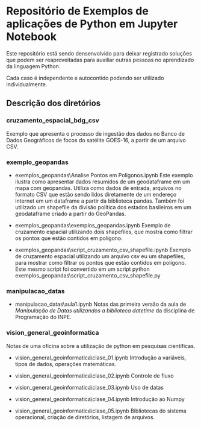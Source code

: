 # Repositório de Exemplos de aplicações de Python em Jupyter Notebook 

Este repositório está sendo densenvolvido para deixar registrado soluções que podem ser reaproveitadas para auxiliar
outras pessoas no aprendizado da linguagem Python.

Cada caso é independente e autocontido podendo ser utilizado individualmente.

## Descrição dos diretórios

### cruzamento_espacial_bdg_csv
Exemplo que apresenta o processo de ingestão dos dados no Banco de Dados Geográficos de focos do satélite GOES-16, a partir de um arquivo CSV.

### exemplo_geopandas
- exemplos_geopandas\Analise Pontos em Poligonos.ipynb
Este exemplo ilustra como apresentar dados resumidos de um geodataframe em um mapa com geopandas. Utiliza como dados de entrada, arquivos no formato CSV que estão sendo lidos diretamente de um endereço internet em um dataframe a partir da biblioteca pandas. Também foi utilizado um shapefile da divisão política dos estados basileiros em um geodataframe criado a partir do GeoPandas.

- exemplos_geopandas\exemplos_geopandas.ipynb
Exemplo de cruzamento espacial utilizando dois shapefiles, que mostra como filtrar os pontos que estão contidos em polígono.

- exemplos_geopandas\script_cruzamento_csv_shapefile.ipynb
Exemplo de cruzamento espacial utilizando um arquivo csv eu um shapefiles, para mostrar como filtrar os pontos que estão contidos em polígono.
Este mesmo script foi convertido em um script python exemplos_geopandas\script_cruzamento_csv_shapefile.py

### manipulacao_datas
- manipulacao_datas\aula1.ipynb
Notas das primeira versão da aula de *Manipulação de Datas utilizandos a biblioteca datetime* da disciplina de Programação do INPE.

### vision_general_geoinformatica
Notas de uma oficina sobre a utilização de python em pesquisas científicas.

- vision_general_geoinformatica\clase_01.ipynb
Introdução a variáveis, tipos de dados, operações matemáticas.

- vision_general_geoinformatica\clase_02.ipynb
Controle de fluxo

- vision_general_geoinformatica\clase_03.ipynb
Uso de datas

- vision_general_geoinformatica\clase_04.ipynb
Introdução ao Numpy

- vision_general_geoinformatica\clase_05.ipynb
Bibliotecas do sistema operacional, criação de diretórios, listagem de arquivos.